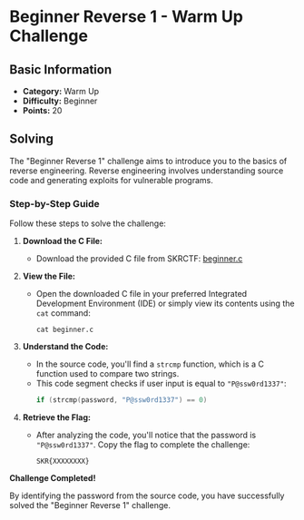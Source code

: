 # Beginner Reverse 1 - Warm Up Challenge

## Basic Information
- **Category:** Warm Up
- **Difficulty:** Beginner
- **Points:** 20

## Solving
The "Beginner Reverse 1" challenge aims to introduce you to the basics of reverse engineering. Reverse engineering involves understanding source code and generating exploits for vulnerable programs.

### Step-by-Step Guide

Follow these steps to solve the challenge:

1. **Download the C File:**
   - Download the provided C file from SKRCTF: [beginner.c](https://skrctf.me/files/d48952dc599ecbd3becae90608887cab/beginner.c)

2. **View the File:**
   - Open the downloaded C file in your preferred Integrated Development Environment (IDE) or simply view its contents using the `cat` command:
     ```
     cat beginner.c
     ```

3. **Understand the Code:**
   - In the source code, you'll find a `strcmp` function, which is a C function used to compare two strings.
   - This code segment checks if user input is equal to `"P@ssw0rd1337"`:
     ```c
     if (strcmp(password, "P@ssw0rd1337") == 0)
     ```

4. **Retrieve the Flag:**
   - After analyzing the code, you'll notice that the password is `"P@ssw0rd1337"`. Copy the flag to complete the challenge:
     ```
     SKR{XXXXXXXX}
     ```

**Challenge Completed!**

By identifying the password from the source code, you have successfully solved the "Beginner Reverse 1" challenge.
